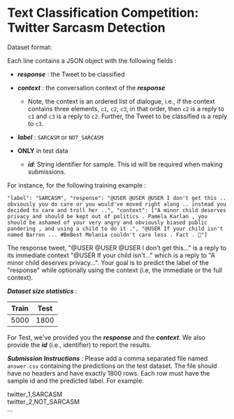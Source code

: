 # Text Classification Competition: Twitter Sarcasm Detection 

Dataset format:

Each line contains a JSON object with the following fields : 
- ***response*** :  the Tweet to be classified
- ***context*** : the conversation context of the ***response***
	- Note, the context is an ordered list of dialogue, i.e., if the context contains three elements, `c1`, `c2`, `c3`, in that order, then `c2` is a reply to `c1` and `c3` is a reply to `c2`. Further, the Tweet to be classified is a reply to `c3`.
- ***label*** : `SARCASM` or `NOT_SARCASM` 

- **ONLY** in test data
	- ***id***:  String identifier for sample. This id will be required when making submissions.

For instance, for the following training example : 

`"label": "SARCASM", "response": "@USER @USER @USER I don't get this .. obviously you do care or you would've moved right along .. instead you decided to care and troll her ..", "context": ["A minor child deserves privacy and should be kept out of politics . Pamela Karlan , you should be ashamed of your very angry and obviously biased public pandering , and using a child to do it .", "@USER If your child isn't named Barron ... #BeBest Melania couldn't care less . Fact . 💯"]`

The response tweet, "@USER @USER @USER I don't get this..." is a reply to its immediate context "@USER If your child isn't..." which is a reply to "A minor child deserves privacy...". Your goal is to predict the label of the "response" while optionally using the context (i.e, the immediate or the full context).

***Dataset size statistics*** :

| Train | Test |
|-------|------|
| 5000  | 1800 |

For Test, we've provided you the ***response*** and the ***context***. We also provide the ***id*** (i.e., identifier) to report the results.

***Submission Instructions*** : Please add a comma separated file named `answer.csv` containing the predictions on the test dataset. The file should have no headers and have exactly 1800 rows. Each row must have the sample id and the predicted label. For example:

twitter_1,SARCASM   
twitter_2,NOT_SARCASM   
...



